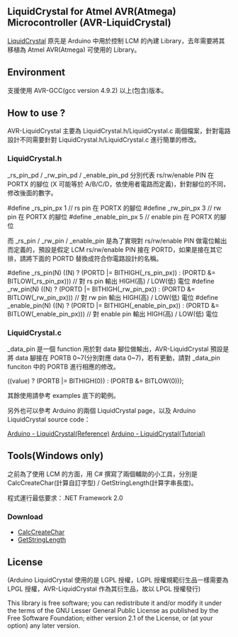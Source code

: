 ## LiquidCrystal for Atmel AVR(Atmega) Microcontroller (AVR-LiquidCrystal) ##

[LiquidCrystal](https://github.com/arduino/Arduino/tree/master/libraries/LiquidCrystal) 原先是 Arduino 中用於控制 LCM 的內建 Library，去年需要將其移植為 Atmel AVR(Atmega) 可使用的 Library。

## Environment ##

支援使用 AVR-GCC(gcc version 4.9.2) 以上(包含)版本。

## How to use ? ##

AVR-LiquidCrystal 主要為 LiquidCrystal.h/LiquidCrystal.c 兩個檔案，針對電路設計不同需要針對 LiquidCrystal.h/LiquidCrystal.c 進行簡單的修改。

### LiquidCrystal.h ###

\_rs\_pin\_pd / \_rw\_pin\_pd / \_enable\_pin\_pd 分別代表 rs/rw/enable PIN 在 PORTX 的腳位 (X 可能等於 A/B/C/D，依使用者電路而定義)，針對腳位的不同，修改後面的數字。

#define \_rs\_pin\_px 1	// rs pin 在 PORTX 的腳位
#define \_rw\_pin\_px 3	// rw pin 在 PORTX 的腳位
#define \_enable\_pin\_px 5	// enable pin 在 PORTX 的腳位

而 \_rs\_pin / \_rw\_pin / \_enable\_pin 是為了實現對 rs/rw/enable PIN 做電位輸出而定義的，預設是假定 LCM rs/rw/enable PIN 接在 PORTD，如果是接在其它排，請將下面的 PORTD 替換成符合你電路設計的名稱。

#define \_rs\_pin(N) ((N) ? (PORTD |= BITHIGH(\_rs\_pin\_px)) : (PORTD &= BITLOW(\_rs\_pin\_px)))	// 對 rs pin 輸出 HIGH(高) / LOW(低) 電位
#define \_rw\_pin(N) ((N) ? (PORTD |= BITHIGH(\_rw\_pin\_px)) : (PORTD &= BITLOW(\_rw\_pin\_px)))	// 對 rw pin 輸出 HIGH(高) / LOW(低) 電位
#define \_enable\_pin(N) ((N) ? (PORTD |= BITHIGH(\_enable\_pin\_px)) : (PORTD &= BITLOW(\_enable\_pin\_px)))	// 對 enable pin 輸出 HIGH(高) / LOW(低) 電位

### LiquidCrystal.c ###

_data_pin 是一個 function 用於對 data 腳位做輸出，AVR-LiquidCrystal 預設是將 data 腳接在 PORTB 0~7(分別對應 data 0~7)，若有更動，請對 \_data\_pin funciton 中的 PORTB 進行相應的修改。

((value) ? (PORTB |= BITHIGH(0)) : (PORTB &= BITLOW(0)));

其餘使用請參考 examples 底下的範例。

另外也可以參考 Arduino 的兩個 LiquidCrystal page，以及 Arduino LiquidCrystal source code：

[Arduino - LiquidCrystal(Reference)](http://www.arduino.cc/en/Reference/LiquidCrystal)
[Arduino - LiquidCrystal(Tutorial)](http://www.arduino.cc/en/Tutorial/LiquidCrystal)

## Tools(Windows only) ##

之前為了使用 LCM 的方面，用 C# 撰寫了兩個輔助的小工具，分別是 CalcCreateChar(計算自訂字型) / GetStringLength(計算字串長度)。

程式運行最低要求：.NET Framework 2.0

### Download ###

+ [CalcCreateChar](http://bit.ly/1GFB7f4)
+ [GetStringLength](http://bit.ly/1GQGFc1)

## License ##

(Arduino LiquidCrystal 使用的是 LGPL 授權，LGPL 授權規範衍生品一樣需要為 LPGL 授權，AVR-LiquidCrystal 作為其衍生品，故以 LPGL 授權發行)

This library is free software; you can redistribute it and/or modify it under the terms of the GNU Lesser General Public License as published by the Free Software Foundation; either version 2.1 of the License, or (at your option) any later version.